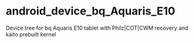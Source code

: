 # android_device_bq_Aquaris_E10
Device tree for bq Aquaris E10 tablet with Philz|COT|CWM recovery and kaito prebuilt kernel
